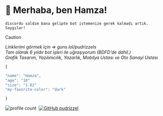 # 👋 Merhaba, ben Hamza!

```
discordu saldım bana gelipte bot istemenize gerek kalmadı artık. Saygılar!
```

> [!CAUTION]
> *Linklerimi görmek için => guns.lol/pudrizzels*\
> *Tam olarak 6 yıldır bot işleri ile uğraşıyorum (BDFD'de dahil.)*\
> *Grafik Tasarım, Yazılımcılık, Yazarlık, Mobilya Ustası ve Oto Sanayi Ustası*

```js
{

"name": "Hamza",
"age": "18"
"size": "1.82"
"my-favorite-color": "dark"

}
```

![profile count](https://komarev.com/ghpvc/?username=pudrizzel&color=8b72ff)&nbsp; [![GitHub pudrizzel](https://img.shields.io/github/followers/pudrizzel?label=follow&style=social)](https://github.com/pudrizzel)&nbsp;
